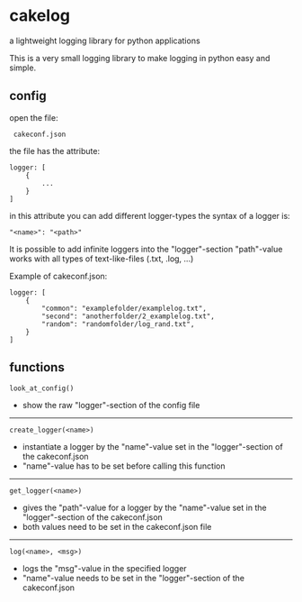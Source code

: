 # cakelog
a lightweight logging library for python applications


This is a very small logging library to make logging in python easy and simple.


## config

open the file:

     cakeconf.json

the file has the attribute:

    logger: [
        {
            ...
        }
    ]

in this attribute you can add different logger-types
the syntax of a logger is:

    "<name>": "<path>"

It is possible to add infinite loggers into the "logger"-section
"path"-value works with all types of text-like-files (.txt, .log, ...)

Example of cakeconf.json:

    logger: [
        {
            "common": "examplefolder/examplelog.txt",
            "second": "anotherfolder/2_examplelog.txt",
            "random": "randomfolder/log_rand.txt",
        }
    ]

## functions

    look_at_config()

- show the raw "logger"-section of the config file 
<hr />

    create_logger(<name>)

- instantiate a logger by the "name"-value set in the "logger"-section of the cakeconf.json
- "name"-value has to be set before calling this function
<hr />

    get_logger(<name>)

- gives the "path"-value for a logger by the "name"-value set in the "logger"-section of the cakeconf.json
- both values need to be set in the cakeconf.json file
<hr />

    log(<name>, <msg>)

- logs the "msg"-value in the specified logger
- "name"-value needs to be set in the "logger"-section of the cakeconf.json
